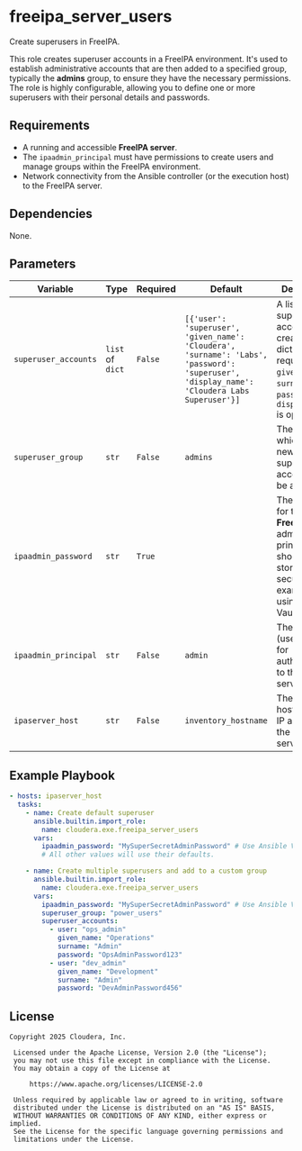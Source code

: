 # freeipa_server_users

Create superusers in FreeIPA.

This role creates superuser accounts in a FreeIPA environment. It's used to establish administrative accounts that are then added to a specified group, typically the **admins** group, to ensure they have the necessary permissions. The role is highly configurable, allowing you to define one or more superusers with their personal details and passwords.

## Requirements

- A running and accessible **FreeIPA server**.
- The `ipaadmin_principal` must have permissions to create users and manage groups within the FreeIPA environment.
- Network connectivity from the Ansible controller (or the execution host) to the FreeIPA server.

## Dependencies

None.

## Parameters

| Variable | Type | Required | Default | Description |
| --- | --- | --- | --- | --- |
| `superuser_accounts` | `list` of `dict` | `False` | `[{'user': 'superuser', 'given_name': 'Cloudera', 'surname': 'Labs', 'password': 'superuser', 'display_name': 'Cloudera Labs Superuser'}]` | A list of superuser accounts to create. Each dictionary requires `user`, `given_name`, `surname`, and `password`. `display_name` is optional. |
| `superuser_group` | `str` | `False` | `admins` | The group to which the new superuser accounts will be added. |
| `ipaadmin_password` | `str` | `True` | | The password for the **FreeIPA** admin principal. This should be stored securely, for example, using Ansible Vault. |
| `ipaadmin_principal` | `str` | `False` | `admin` | The principal (username) for authenticating to the **FreeIPA** server. |
| `ipaserver_host` | `str` | `False` | `inventory_hostname` | The hostname or IP address of the **FreeIPA** server. |

## Example Playbook

```yaml
- hosts: ipaserver_host
  tasks:
    - name: Create default superuser
      ansible.builtin.import_role:
        name: cloudera.exe.freeipa_server_users
      vars:
        ipaadmin_password: "MySuperSecretAdminPassword" # Use Ansible Vault
        # All other values will use their defaults.

    - name: Create multiple superusers and add to a custom group
      ansible.builtin.import_role:
        name: cloudera.exe.freeipa_server_users
      vars:
        ipaadmin_password: "MySuperSecretAdminPassword" # Use Ansible Vault
        superuser_group: "power_users"
        superuser_accounts:
          - user: "ops_admin"
            given_name: "Operations"
            surname: "Admin"
            password: "OpsAdminPassword123"
          - user: "dev_admin"
            given_name: "Development"
            surname: "Admin"
            password: "DevAdminPassword456"
```

## License

```
Copyright 2025 Cloudera, Inc.

 Licensed under the Apache License, Version 2.0 (the "License");
 you may not use this file except in compliance with the License.
 You may obtain a copy of the License at

     https://www.apache.org/licenses/LICENSE-2.0

 Unless required by applicable law or agreed to in writing, software
 distributed under the License is distributed on an "AS IS" BASIS,
 WITHOUT WARRANTIES OR CONDITIONS OF ANY KIND, either express or implied.
 See the License for the specific language governing permissions and
 limitations under the License.
```
